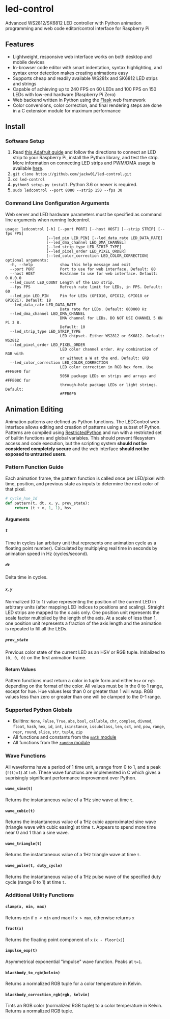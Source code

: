 # led-control
Advanced WS2812/SK6812 LED controller with Python animation programming and web code editor/control interface for Raspberry Pi

## Features
* Lightweight, responsive web interface works on both desktop and mobile devices
* In-browser code editor with smart indentation, syntax highlighting, and syntax error detection makes creating animations easy
* Supports cheap and readily available WS281x and SK6812 LED strips and strings
* Capable of achieving up to 240 FPS on 60 LEDs and 100 FPS on 150 LEDs with low-end hardware (Raspberry Pi Zero)
* Web backend written in Python using the [Flask](https://github.com/pallets/flask) web framework
* Color conversions, color correction, and final rendering steps are done in a C extension module for maximum performance

## Install
### Software Setup
1. Read [this Adafruit guide](https://learn.adafruit.com/neopixels-on-raspberry-pi) and follow the directions to connect an LED strip to your Raspberry Pi, install the Python library, and test the strip. More information on connecting LED strips and PWM/DMA usage is available [here](https://github.com/jgarff/rpi_ws281x).
2. `git clone https://github.com/jackw01/led-control.git`
3. `cd led-control`
4. `python3 setup.py install`. Python 3.6 or newer is required.
5. `sudo ledcontrol --port 8080 --strip 150 --fps 30`

### Command Line Configuration Arguments
Web server and LED hardware parameters must be specified as command line arguments when running ledcontrol.
```
usage: ledcontrol [-h] [--port PORT] [--host HOST] [--strip STRIP] [--fps FPS]
                  [--led_pin LED_PIN] [--led_data_rate LED_DATA_RATE]
                  [--led_dma_channel LED_DMA_CHANNEL]
                  [--led_strip_type LED_STRIP_TYPE]
                  [--led_pixel_order LED_PIXEL_ORDER]
                  [--led_color_correction LED_COLOR_CORRECTION]
optional arguments:
  -h, --help            show this help message and exit
  --port PORT           Port to use for web interface. Default: 80
  --host HOST           Hostname to use for web interface. Default: 0.0.0.0
  --led_count LED_COUNT Length of the LED strip.
  --fps FPS             Refresh rate limit for LEDs, in FPS. Default: 60
  --led_pin LED_PIN     Pin for LEDs (GPIO10, GPIO12, GPIO18 or GPIO21). Default: 18
  --led_data_rate LED_DATA_RATE
                        Data rate for LEDs. Default: 800000 Hz
  --led_dma_channel LED_DMA_CHANNEL
                        DMA channel for LEDs. DO NOT USE CHANNEL 5 ON Pi 3 B.
                        Default: 10
  --led_strip_type LED_STRIP_TYPE
                        LED chipset. Either WS2812 or SK6812. Default: WS2812
  --led_pixel_order LED_PIXEL_ORDER
                        LED color channel order. Any combination of RGB with
                        or without a W at the end. Default: GRB
  --led_color_correction LED_COLOR_CORRECTION
                        LED color correction in RGB hex form. Use #FFB0F0 for
                        5050 package LEDs on strips and arrays and #FFE08C for
                        through-hole package LEDs or light strings. Default:
                        #FFB0F0
```

## Animation Editing
Animation patterns are defined as Python functions. The LEDControl web interface allows editing and creation of patterns using a subset of Python. Patterns are compiled using [RestrictedPython](https://github.com/zopefoundation/RestrictedPython) and run with a restricted set of builtin functions and global variables. This should prevent filesystem access and code execution, but the scripting system **should not be considered completely secure** and the web interface **should not be exposed to untrusted users**.

### Pattern Function Guide
Each animation frame, the pattern function is called once per LED/pixel with time, position, and previous state as inputs to determine the next color of that pixel.

```python
# cycle_hue_1d
def pattern(t, dt, x, y, prev_state):
    return (t + x, 1, 1), hsv
```

#### Arguments
##### `t`
Time in cycles (an arbitary unit that represents one animation cycle as a floating point number). Calculated by multiplying real time in seconds by animation speed in Hz (cycles/second).

##### `dt`
Delta time in cycles.

##### `x`, `y`
Normalized (0 to 1) value representing the position of the current LED in arbitrary units (after mapping LED indices to positions and scaling). Straight LED strips are mapped to the x axis only. One position unit represents the scale factor multiplied by the length of the axis. At a scale of less than 1, one position unit represents a fraction of the axis length and the animation is repeated to fill all the LEDs.

##### `prev_state`
Previous color state of the current LED as an HSV or RGB tuple. Initialized to `(0, 0, 0)` on the first animation frame.

#### Return Values
Pattern functions must return a color in tuple form and either `hsv` or `rgb` depending on the format of the color. All values must be in the 0 to 1 range, except for hue. Hue values less than 0 or greater than 1 will wrap. RGB values less than zero or greater than one will be clamped to the 0-1 range.

### Supported Python Globals
* Builtins: `None`, `False`, `True`, `abs`, `bool`, `callable`, `chr`, `complex`, `divmod`, `float`, `hash`, `hex`, `id`, `int`, `isinstance`, `issubclass`, `len`, `oct`, `ord`, `pow`, `range`, `repr`, `round`, `slice`, `str`, `tuple`, `zip`
* All functions and constants from the [`math` module](https://docs.python.org/3/library/math.html)
* All functions from the [`random` module](https://docs.python.org/3/library/random.html)

### Wave Functions
All waveforms have a period of 1 time unit, a range from 0 to 1, and a peak (`f(t)=1`) at `t=0`. These wave functions are implemented in C which gives a suprisingly significant performance improvement over Python.

#### `wave_sine(t)`
Returns the instantaneous value of a 1Hz sine wave at time `t`.

#### `wave_cubic(t)`
Returns the instantaneous value of a 1Hz cubic approximated sine wave (triangle wave with cubic easing) at time `t`. Appears to spend more time near 0 and 1 than a sine wave.

#### `wave_triangle(t)`
Returns the instantaneous value of a 1Hz triangle wave at time `t`.

#### `wave_pulse(t, duty_cycle)`
Returns the instantaneous value of a 1Hz pulse wave of the specified duty cycle (range 0 to 1) at time `t`.

### Additional Utility Functions
#### `clamp(x, min, max)`
Returns `min` if `x < min` and max if `x > max`, otherwise returns `x`

#### `fract(x)`
Returns the floating point component of `x` (`x - floor(x)`)

#### `impulse_exp(t)`
Asymmetrical exponential "impulse" wave function. Peaks at `t=1`.

#### `blackbody_to_rgb(kelvin)`
Returns a normalized RGB tuple for a color temperature in Kelvin.

#### `blackbody_correction_rgb(rgb, kelvin)`
Tints an RGB color (normalized RGB tuple) to a color temperature in Kelvin. Returns a normalized RGB tuple.
